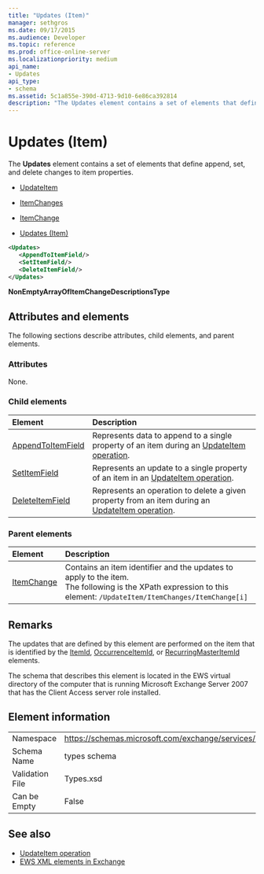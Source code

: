 ```yaml
---
title: "Updates (Item)"
manager: sethgros
ms.date: 09/17/2015
ms.audience: Developer
ms.topic: reference
ms.prod: office-online-server
ms.localizationpriority: medium
api_name:
- Updates
api_type:
- schema
ms.assetid: 5c1a855e-390d-4713-9d10-6e86ca392814
description: "The Updates element contains a set of elements that define append, set, and delete changes to item properties."
---
```


# Updates (Item)

The **Updates** element contains a set of elements that define append, set, and delete changes to item properties. 
  
- [UpdateItem](updateitem.md)
  
- [ItemChanges](itemchanges.md)
  
- [ItemChange](itemchange.md)
  
- [Updates (Item)](updates-item.md)
  
```xml
<Updates>
   <AppendToItemField/>
   <SetItemField/>
   <DeleteItemField/>
</Updates>
```

**NonEmptyArrayOfItemChangeDescriptionsType**

## Attributes and elements

The following sections describe attributes, child elements, and parent elements.
  
### Attributes

None.
  
### Child elements

|**Element**|**Description**|
|:-----|:-----|
|[AppendToItemField](appendtoitemfield.md) <br/> |Represents data to append to a single property of an item during an [UpdateItem operation](updateitem-operation.md).  <br/> |
|[SetItemField](setitemfield.md) <br/> |Represents an update to a single property of an item in an [UpdateItem operation](updateitem-operation.md).  <br/> |
|[DeleteItemField](deleteitemfield.md) <br/> |Represents an operation to delete a given property from an item during an [UpdateItem operation](updateitem-operation.md).  <br/> |
   
### Parent elements

|**Element**|**Description**|
|:-----|:-----|
|[ItemChange](itemchange.md) <br/> |Contains an item identifier and the updates to apply to the item.  <br/> The following is the XPath expression to this element:  `/UpdateItem/ItemChanges/ItemChange[i]` <br/> |
   
## Remarks

The updates that are defined by this element are performed on the item that is identified by the [ItemId](itemid.md), [OccurrenceItemId](occurrenceitemid.md), or [RecurringMasterItemId](recurringmasteritemid.md) elements. 
  
The schema that describes this element is located in the EWS virtual directory of the computer that is running Microsoft Exchange Server 2007 that has the Client Access server role installed.
  
## Element information

|||
|:-----|:-----|
|Namespace  <br/> |https://schemas.microsoft.com/exchange/services/2006/types  <br/> |
|Schema Name  <br/> |types schema  <br/> |
|Validation File  <br/> |Types.xsd  <br/> |
|Can be Empty  <br/> |False  <br/> |
   
## See also

- [UpdateItem operation](updateitem-operation.md)
- [EWS XML elements in Exchange](ews-xml-elements-in-exchange.md)

